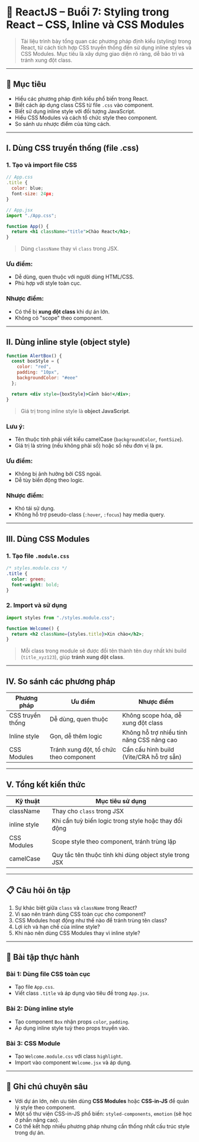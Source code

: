 
# 📘 ReactJS – Buổi 7: Styling trong React – CSS, Inline và CSS Modules

> Tài liệu trình bày tổng quan các phương pháp định kiểu (styling) trong React, từ cách tích hợp CSS truyền thống đến sử dụng inline styles và CSS Modules. Mục tiêu là xây dựng giao diện rõ ràng, dễ bảo trì và tránh xung đột class.

---

## 🎯 Mục tiêu

- Hiểu các phương pháp định kiểu phổ biến trong React.
- Biết cách áp dụng class CSS từ file `.css` vào component.
- Biết sử dụng inline style với đối tượng JavaScript.
- Hiểu CSS Modules và cách tổ chức style theo component.
- So sánh ưu nhược điểm của từng cách.

---

## I. Dùng CSS truyền thống (file .css)

### 1. Tạo và import file CSS

```jsx
// App.css
.title {
  color: blue;
  font-size: 24px;
}

// App.jsx
import "./App.css";

function App() {
  return <h1 className="title">Chào React</h1>;
}
```

> Dùng `className` thay vì `class` trong JSX.

### Ưu điểm:
- Dễ dùng, quen thuộc với người dùng HTML/CSS.
- Phù hợp với style toàn cục.

### Nhược điểm:
- Có thể bị **xung đột class** khi dự án lớn.
- Không có "scope" theo component.

---

## II. Dùng inline style (object style)

```jsx
function AlertBox() {
  const boxStyle = {
    color: "red",
    padding: "10px",
    backgroundColor: "#eee"
  };

  return <div style={boxStyle}>Cảnh báo!</div>;
}
```

> Giá trị trong inline style là **object JavaScript**.

### Lưu ý:
- Tên thuộc tính phải viết kiểu camelCase (`backgroundColor`, `fontSize`).
- Giá trị là string (nếu không phải số) hoặc số nếu đơn vị là px.

### Ưu điểm:
- Không bị ảnh hưởng bởi CSS ngoài.
- Dễ tùy biến động theo logic.

### Nhược điểm:
- Khó tái sử dụng.
- Không hỗ trợ pseudo-class (`:hover`, `:focus`) hay media query.

---

## III. Dùng CSS Modules

### 1. Tạo file `.module.css`

```css
/* styles.module.css */
.title {
  color: green;
  font-weight: bold;
}
```

### 2. Import và sử dụng

```jsx
import styles from "./styles.module.css";

function Welcome() {
  return <h2 className={styles.title}>Xin chào</h2>;
}
```

> Mỗi class trong module sẽ được đổi tên thành tên duy nhất khi build (`title_xyz123`), giúp **tránh xung đột class**.

---

## IV. So sánh các phương pháp

| Phương pháp       | Ưu điểm                                          | Nhược điểm                                        |
|-------------------|--------------------------------------------------|--------------------------------------------------|
| CSS truyền thống  | Dễ dùng, quen thuộc                             | Không scope hóa, dễ xung đột class               |
| Inline style      | Gọn, dễ thêm logic                              | Không hỗ trợ nhiều tính năng CSS nâng cao        |
| CSS Modules       | Tránh xung đột, tổ chức theo component          | Cần cấu hình build (Vite/CRA hỗ trợ sẵn)         |

---

## V. Tổng kết kiến thức

| Kỹ thuật             | Mục tiêu sử dụng                                              |
|----------------------|--------------------------------------------------------------|
| className            | Thay cho `class` trong JSX                                   |
| inline style         | Khi cần tuỳ biến logic trong style hoặc thay đổi động        |
| CSS Modules          | Scope style theo component, tránh trùng lặp                  |
| camelCase            | Quy tắc tên thuộc tính khi dùng object style trong JSX       |

---

## 📋 Câu hỏi ôn tập

1. Sự khác biệt giữa `class` và `className` trong React?
2. Vì sao nên tránh dùng CSS toàn cục cho component?
3. CSS Modules hoạt động như thế nào để tránh trùng tên class?
4. Lợi ích và hạn chế của inline style?
5. Khi nào nên dùng CSS Modules thay vì inline style?

---

## 🧪 Bài tập thực hành

### Bài 1: Dùng file CSS toàn cục

- Tạo file `App.css`.
- Viết class `.title` và áp dụng vào tiêu đề trong `App.jsx`.

### Bài 2: Dùng inline style

- Tạo component `Box` nhận props `color`, `padding`.
- Áp dụng inline style tuỳ theo props truyền vào.

### Bài 3: CSS Module

- Tạo `Welcome.module.css` với class `highlight`.
- Import vào component `Welcome.jsx` và áp dụng.

---

## 📎 Ghi chú chuyên sâu

- Với dự án lớn, nên ưu tiên dùng **CSS Modules** hoặc **CSS-in-JS** để quản lý style theo component.
- Một số thư viện CSS-in-JS phổ biến: `styled-components`, `emotion` (sẽ học ở phần nâng cao).
- Có thể kết hợp nhiều phương pháp nhưng cần thống nhất cấu trúc style trong dự án.
